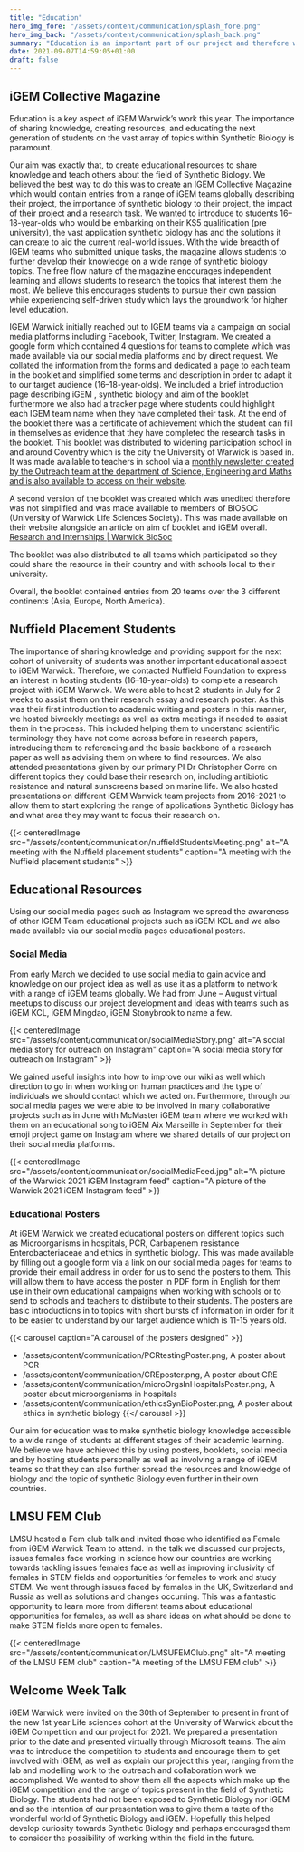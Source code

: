 ```yaml
---
title: "Education"
hero_img_fore: "/assets/content/communication/splash_fore.png"
hero_img_back: "/assets/content/communication/splash_back.png"
summary: "Education is an important part of our project and therefore we wanted to focus on further sharing information on the field of synthetic biology and iGEM overall. We created educational resources aimed to individuals from 11 years to university students as well as working closely in hosting science student placements. Overall, by working with a range of iGEM teams across the timeframe of our project we were able to collaborate on a range of projects as well as share educational resources and knowledge at the same time."
date: 2021-09-07T14:59:05+01:00
draft: false
---
```


## iGEM Collective Magazine

Education is a key aspect of iGEM Warwick’s work this year. The importance of
sharing knowledge, creating resources, and educating the next generation of
students on the vast array of topics within Synthetic Biology is paramount.

Our aim was exactly that, to create educational resources to share knowledge and
teach others about the field of Synthetic Biology. We believed the best way to
do this was to create an IGEM Collective Magazine which would contain entries
from a range of iGEM teams globally describing their project, the importance of
synthetic biology to their project, the impact of their project and a research
task. We wanted to introduce to students 16–18-year-olds who would be embarking
on their KS5 qualification (pre university), the vast application synthetic
biology has and the solutions it can create to aid the current real-world
issues. With the wide breadth of IGEM teams who submitted unique tasks, the
magazine allows students to further develop their knowledge on a wide range of
synthetic biology topics. The free flow nature of the magazine encourages
independent learning and allows students to research the topics that interest
them the most. We believe this encourages students to pursue their own passion
while experiencing self-driven study which lays the groundwork for higher level
education.

IGEM Warwick initially reached out to IGEM teams via a campaign on social media
platforms including Facebook, Twitter, Instagram. We created a google form which
contained 4 questions for teams to complete which was made available via our
social media platforms and by direct request. We collated the information from
the forms and dedicated a page to each team in the booklet and simplified some
terms and description in order to adapt it to our target audience
(16–18-year-olds). We included a brief introduction page describing iGEM ,
synthetic biology and aim of the booklet furthermore we also had a tracker page
where students could highlight each IGEM team name when they have completed
their task. At the end of the booklet there was a certificate of achievement
which the student can fill in themselves as evidence that they have completed
the research tasks in the booklet. This booklet was distributed to widening
participation school in and around Coventry which is the city the University of
Warwick is based in. It was made available to teachers in school via a [monthly newsletter created by the Outreach team at the department of Science, Engineering and Maths and is also available to access on their website](https://www.canva.com/design/DAEilsL-k1M/75ZTPjU7mcVP7iwn9TrXkQ/view).

A second version of the booklet was created which was unedited therefore was not
simplified and was made available to members of BIOSOC (University of Warwick
Life Sciences Society). This was made available on their website alongside an
article on aim of booklet and iGEM overall. [Research and Internships | Warwick BioSoc](https://warwickbiosoc.wixsite.com/website/research-internships)

The booklet was also distributed to all teams which participated so they could
share the resource in their country and with schools local to their university.

Overall, the booklet contained entries from 20 teams over the 3 different
continents (Asia, Europe, North America).

## Nuffield Placement Students

The importance of sharing knowledge and providing support for the next cohort of
university of students was another important educational aspect to iGEM Warwick.
Therefore, we contacted Nuffield Foundation to express an interest in hosting
students (16–18-year-olds) to complete a research project with iGEM Warwick. We
were able to host 2 students in July for 2 weeks to assist them on their
research essay and research poster. As this was their first introduction to
academic writing and posters in this manner, we hosted biweekly meetings as well
as extra meetings if needed to assist them in the process. This included helping
them to understand scientific terminology they have not come across before in
research papers, introducing them to referencing and the basic backbone of a
research paper as well as advising them on where to find resources. We also
attended presentations given by our primary PI Dr Christopher Corre on different
topics they could base their research on, including antibiotic resistance and
natural sunscreens based on marine life. We also hosted presentations on
different iGEM Warwick team projects from 2016-2021 to allow them to start
exploring the range of applications Synthetic Biology has and what area they may
want to focus their research on.

{{< centeredImage
        src="/assets/content/communication/nuffieldStudentsMeeting.png"
        alt="A meeting with the Nuffield placement students"
        caption="A meeting with the Nuffield placement students" >}}

## Educational Resources

Using our social media pages such as Instagram we spread the awareness of other
IGEM Team educational projects such as iGEM KCL and we also made available via
our social media pages educational posters.

### Social Media

From early March we decided to use social media to gain advice and knowledge on
our project idea as well as use it as a platform to network with a range of iGEM
teams globally. We had from June – August virtual meetups to discuss our project
development and ideas with teams such as iGEM KCL, iGEM Mingdao, iGEM
Stonybrook to name a few.

{{< centeredImage
        src="/assets/content/communication/socialMediaStory.png"
        alt="A social media story for outreach on Instagram"
        caption="A social media story for outreach on Instagram" >}}

We gained useful insights into how to improve our wiki
as well which direction to go in when working on human practices and the type of
individuals we should contact which we acted on. Furthermore, through our social
media pages we were able to be involved in many collaborative projects such as
in June with McMaster iGEM team where we worked with them on an educational song
to iGEM Aix Marseille in September for their emoji project game on Instagram
where we shared details of our project on their social media platforms.

{{< centeredImage
        src="/assets/content/communication/socialMediaFeed.jpg"
        alt="A picture of the Warwick 2021 iGEM Instagram feed"
        caption="A picture of the Warwick 2021 iGEM Instagram feed" >}}

### Educational Posters

At iGEM Warwick we created educational posters on different topics such as
Microorganisms in hospitals, PCR, Carbapenem resistance Enterobacteriaceae and
ethics in synthetic biology. This was made available by filling out a google
form via a link on our social media pages for teams to provide their email
address in order for us to send the posters to them. This will allow them to
have access the poster in PDF form in English for them use in their own
educational campaigns when working with schools or to send to schools and
teachers to distribute to their students. The posters are basic introductions in
to topics with short bursts of information in order for it to be easier to
understand by our target audience which is 11-15 years old.

{{< carousel caption="A carousel of the posters designed" >}}
- /assets/content/communication/PCRtestingPoster.png, A poster about PCR
- /assets/content/communication/CREposter.png, A poster about CRE
- /assets/content/communication/microOrgsInHospitalsPoster.png, A poster about microorganisms in hospitals
- /assets/content/communication/ethicsSynBioPoster.png, A poster about ethics in synthetic biology
{{</ carousel >}}

Our aim for education was to make synthetic biology knowledge accessible to a
wide range of students at different stages of their academic learning.  We
believe we have achieved this by using posters, booklets, social media and by
hosting students personally as well as involving a range of iGEM teams so that
they can also further spread the resources and knowledge of biology and the
topic of synthetic Biology even further in their own countries.

## LMSU FEM Club

LMSU hosted a Fem club talk and invited those who identified as Female from iGEM
Warwick Team to attend. In the talk we discussed our projects, issues females
face working in science how our countries are working towards tackling issues
females face as well as improving inclusivity of females in STEM fields and
opportunities for females to work and study STEM. We went through issues faced
by females in the UK, Switzerland and Russia as well as solutions and changes
occurring. This was a fantastic opportunity to learn more from different teams
about educational opportunities for females, as well as share ideas on what
should be done to make STEM fields more open to females.

{{< centeredImage
        src="/assets/content/communication/LMSUFEMClub.png"
        alt="A meeting of the LMSU FEM club"
        caption="A meeting of the LMSU FEM club" >}}

## Welcome Week Talk

iGEM Warwick were invited on the 30th of September to present in front of the
new 1st year Life sciences cohort at the University of Warwick about the iGEM
Competition and our project for 2021. We prepared a presentation prior to the
date and presented virtually through Microsoft teams. The aim was to introduce
the competition to students and encourage them to get involved with iGEM, as
well as explain our project this year, ranging from the lab and modelling work
to the outreach and collaboration work we accomplished. We wanted to show them
all the aspects which make up the iGEM competition and the range of topics
present in the field of Synthetic Biology. The students had not been exposed to
Synthetic Biology nor iGEM and so the intention of our presentation was to give
them a taste of the wonderful world of Synthetic Biology and iGEM.  Hopefully
this helped develop curiosity towards Synthetic Biology and perhaps encouraged
them to consider the possibility of working within the field in the future.
